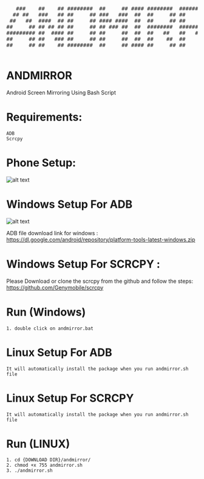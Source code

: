 <pre>
   ###    ##    ## ########  ##     ## #### ########  ########   #######  ########  
  ## ##   ###   ## ##     ## ###   ###  ##  ##     ## ##     ## ##     ## ##     ## 
 ##   ##  ####  ## ##     ## #### ####  ##  ##     ## ##     ## ##     ## ##     ## 
##     ## ## ## ## ##     ## ## ### ##  ##  ########  ########  ##     ## ########  
######### ##  #### ##     ## ##     ##  ##  ##   ##   ##   ##   ##     ## ##   ##  
##     ## ##   ### ##     ## ##     ##  ##  ##    ##  ##    ##  ##     ## ##    ##  
##     ## ##    ## ########  ##     ## #### ##     ## ##     ##  #######  ##     ## 
  
</pre>



# ANDMIRROR
Android Screen Mirroring Using Bash Script

# Requirements:
    ADB
    Scrcpy
 
 
 # Phone Setup:
 ![alt text](https://drive.google.com/uc?id=1oJv0BHcNXAY_fXAbN8rvVWlg5rjrSs8N)

# Windows Setup For ADB
![alt text](https://drive.google.com/uc?id=1HxbSVTbctGKvvjiFTn3nqTxX7jCp2fCK)

  ADB file download link for windows :  https://dl.google.com/android/repository/platform-tools-latest-windows.zip
 
# Windows Setup For SCRCPY :
 Please Download or clone the scrcpy from the github and follow the steps: https://github.com/Genymobile/scrcpy

# Run (Windows)
    1. double click on andmirror.bat


# Linux Setup For ADB
    It will automatically install the package when you run andmirror.sh file 
 
# Linux Setup For SCRCPY
    It will automatically install the package when you run andmirror.sh file   

 # Run (LINUX)
    1. cd {DOWNLOAD DIR}/andmirror/
    2. chmod +x 755 andmirror.sh
    3. ./andmirror.sh
    
 

